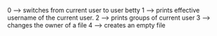 0 --> switches from current user to user betty
1 --> prints effective username of the current user.
2 --> prints groups of current user
3 --> changes the owner of a file
4 --> creates an empty file

